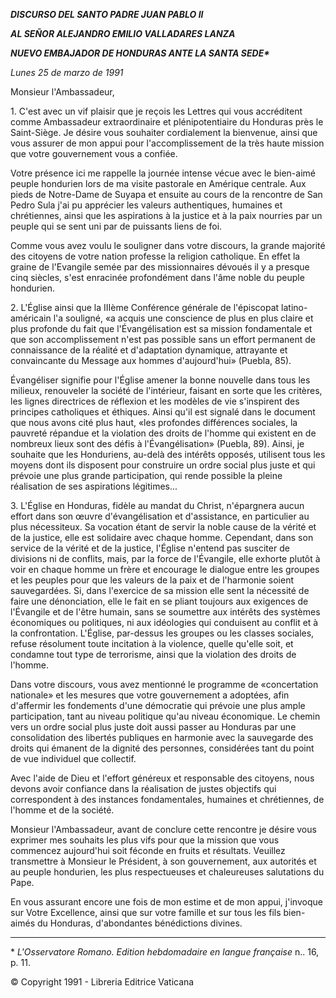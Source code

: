 ***DISCURSO DEL SANTO PADRE JUAN PABLO II***

***AL SEÑOR ALEJANDRO EMILIO VALLADARES LANZA***

***NUEVO EMBAJADOR DE HONDURAS ANTE LA SANTA SEDE\****

*Lunes 25 de marzo de 1991*

Monsieur l'Ambassadeur,

1\. C'est avec un vif plaisir que je reçois les Lettres qui vous accréditent comme Ambassadeur extraordinaire et plénipotentiaire du Honduras près le Saint-Siège. Je désire vous souhaiter cordialement la bienvenue, ainsi que vous assurer de mon appui pour l'accomplissement de la très haute mission que votre gouvernement vous a confiée.

Votre présence ici me rappelle la journée intense vécue avec le bien-aimé peuple hondurien lors de ma visite pastorale en Amérique centrale. Aux pieds de Notre-Dame de Suyapa et ensuite au cours de la rencontre de San Pedro Sula j'ai pu apprécier les valeurs authentiques, humaines et chrétiennes, ainsi que les aspirations à la justice et à la paix nourries par un peuple qui se sent uni par de puissants liens de foi.

Comme vous avez voulu le souligner dans votre discours, la grande majorité des citoyens de votre nation professe la religion catholique. En effet la graine de l'Evangile semée par des missionnaires dévoués il y a presque cinq siècles, s'est enracinée profondément dans l'âme noble du peuple hondurien.

2\. L'Église ainsi que la IIIème Conférence générale de l'épiscopat latino-américain l'a souligné, «a acquis une conscience de plus en plus claire et plus profonde du fait que l'Évangélisation est sa mission fondamentale et que son accomplissement n'est pas possible sans un effort permanent de connaissance de la réalité et d'adaptation dynamique, attrayante et convaincante du Message aux hommes d'aujourd'hui» (Puebla, 85).

Évangéliser signifie pour l'Église amener la bonne nouvelle dans tous les milieux, renouveler la société de l'intérieur, faisant en sorte que les critères, les lignes directrices de réflexion et les modèles de vie s'inspirent des principes catholiques et éthiques. Ainsi qu'il est signalé dans le document que nous avons cité plus haut, «les profondes différences sociales, la pauvreté répandue et la violation des droits de l'homme qui existent en de nombreux lieux sont des défis à l'Évangélisation» (Puebla, 89). Ainsi, je souhaite que les Honduriens, au-delà des intérêts opposés, utilisent tous les moyens dont ils disposent pour construire un ordre social plus juste et qui prévoie une plus grande participation, qui rende possible la pleine réalisation de ses aspirations légitimes...

3\. L'Église en Honduras, fidèle au mandat du Christ, n'épargnera aucun effort dans son œuvre d'évangélisation et d'assistance, en particulier au plus nécessiteux. Sa vocation étant de servir la noble cause de la vérité et de la justice, elle est solidaire avec chaque homme. Cependant, dans son service de la vérité et de la justice, l'Église n'entend pas susciter de divisions ni de conflits, mais, par la force de l'Évangile, elle exhorte plutôt à voir en chaque homme un frère et encourage le dialogue entre les groupes et les peuples pour que les valeurs de la paix et de l'harmonie soient sauvegardées. Si, dans l'exercice de sa mission elle sent la nécessité de faire une dénonciation, elle le fait en se pliant toujours aux exigences de l'Évangile et de l'être humain, sans se soumettre aux intérêts des systèmes économiques ou politiques, ni aux idéologies qui conduisent au conflit et à la confrontation. L'Église, par-dessus les groupes ou les classes sociales, refuse résolument toute incitation à la violence, quelle qu'elle soit, et condamne tout type de terrorisme, ainsi que la violation des droits de l'homme.

Dans votre discours, vous avez mentionné le programme de «concertation nationale» et les mesures que votre gouvernement a adoptées, afin d'affermir les fondements d'une démocratie qui prévoie une plus ample participation, tant au niveau politique qu'au niveau économique. Le chemin vers un ordre social plus juste doit aussi passer au Honduras par une consolidation des libertés publiques en harmonie avec la sauvegarde des droits qui émanent de la dignité des personnes, considérées tant du point de vue individuel que collectif.

Avec l'aide de Dieu et l'effort généreux et responsable des citoyens, nous devons avoir confiance dans la réalisation de justes objectifs qui correspondent à des instances fondamentales, humaines et chrétiennes, de l'homme et de la société.

Monsieur l'Ambassadeur, avant de conclure cette rencontre je désire vous exprimer mes souhaits les plus vifs pour que la mission que vous commencez aujourd'hui soit féconde en fruits et résultats. Veuillez transmettre à Monsieur le Président, à son gouvernement, aux autorités et au peuple hondurien, les plus respectueuses et chaleureuses salutations du Pape.

En vous assurant encore une fois de mon estime et de mon appui, j'invoque sur Votre Excellence, ainsi que sur votre famille et sur tous les fils bien-aimés du Honduras, d'abondantes bénédictions divines.

* * *

\* *L'Osservatore Romano. Edition hebdomadaire en langue française* n.. 16, p. 11.

© Copyright 1991 - Libreria Editrice Vaticana